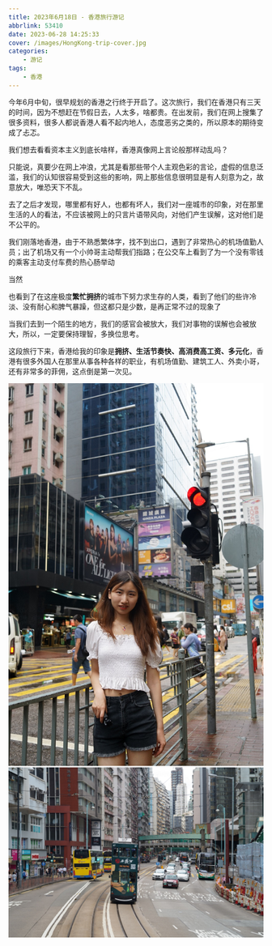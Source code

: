 ```yaml
---
title: 2023年6月18日 - 香港旅行游记
abbrlink: 53410
date: 2023-06-28 14:25:33
cover: /images/HongKong-trip-cover.jpg
categories: 
    - 游记
tags: 
    - 香港
---
```


今年6月中旬，很早规划的香港之行终于开启了。这次旅行，我们在香港只有三天的时间，因为不想赶在节假日去，人太多，啥都贵。在出发前，我们在网上搜集了很多资料，很多人都说香港人看不起内地人，态度恶劣之类的，所以原本的期待变成了忐忑。

我们想去看看资本主义到底长啥样，香港真像网上言论般那样动乱吗？

只能说，真要少在网上冲浪，尤其是看那些带个人主观色彩的言论，虚假的信息泛滥，我们的认知很容易受到这些的影响，网上那些信息很明显是有人刻意为之，故意放大，唯恐天下不乱。

去了之后才发现，哪里都有好人，也都有坏人，我们对一座城市的印象，对在那里生活的人的看法，不应该被网上的只言片语带风向，对他们产生误解，这对他们是不公平的。

我们刚落地香港，由于不熟悉繁体字，找不到出口，遇到了非常热心的机场值勤人员；出了机场又有一个小帅哥主动帮我们指路；在公交车上看到了为一个没有零钱的乘客主动支付车费的热心肠举动

当然

也看到了在这座极度**繁忙拥挤**的城市下努力求生存的人类，看到了他们的些许冷淡、没有耐心和脾气暴躁，但这都只是少数，是再正常不过的现象了

当我们去到一个陌生的地方，我们的感官会被放大，我们对事物的误解也会被放大，所以，一定要保持理智，多换位思考。

这段旅行下来，香港给我的印象是**拥挤、生活节奏快、高消费高工资、多元化**，香港有很多外国人在那里从事各种各样的职业，有机场值勤、建筑工人、外卖小哥，还有非常多的菲佣，这点倒是第一次见。

![我的照片](./HongKong-trip/me-in-hongkong.jpg)
![香港街景](./HongKong-trip/hongkong-street-scene.jpg)